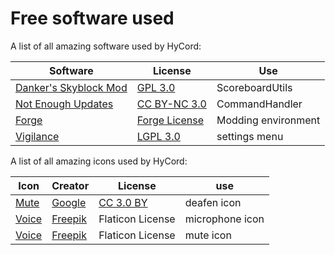# Free software used

A list of all amazing software used by HyCord:

Software | License | Use
------------ | ------------- | -------------
[Danker's Skyblock Mod](https://github.com/bowser0000/SkyblockMod/) | [GPL 3.0](https://www.gnu.org/licenses/gpl-3.0-standalone.html) | ScoreboardUtils
[Not Enough Updates](https://github.com/Moulberry/NotEnoughUpdates/) | [CC BY-NC 3.0](https://creativecommons.org/licenses/by-nc/3.0/) | CommandHandler
[Forge](https://github.com/MinecraftForge/MinecraftForge/tree/1.8.9) | [Forge License](https://github.com/MinecraftForge/MinecraftForge/blob/1.8.9/MinecraftForge-License.txt) | Modding environment
[Vigilance](https://github.com/Sk1erLLC/Vigilance) | [LGPL 3.0](https://www.gnu.org/licenses/lgpl-3.0-standalone.html) | settings menu

A list of all amazing icons used by HyCord:

Icon | Creator | License | use
------------ | ------------- | ------------- | -------------
[Mute](https://www.flaticon.com/free-icon/mute_565295) | [Google](https://www.flaticon.com/authors/google) | [CC 3.0 BY](https://creativecommons.org/licenses/by/3.0/) | deafen icon
[Voice](https://www.flaticon.com/free-icon/voice_59116k) | [Freepik](https://www.flaticon.com/authors/freepik) | Flaticon License | microphone icon
[Voice](https://www.flaticon.com/free-icon/mute-microphone_59120) | [Freepik](https://www.flaticon.com/authors/freepik) | Flaticon License | mute icon